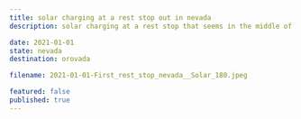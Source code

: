 ```yaml
---
title: solar charging at a rest stop out in nevada
description: solar charging at a rest stop that seems in the middle of nowhere in nevada.

date: 2021-01-01
state: nevada
destination: orovada

filename: 2021-01-01-First_rest_stop_nevada__Solar_180.jpeg

featured: false
published: true
---
```

